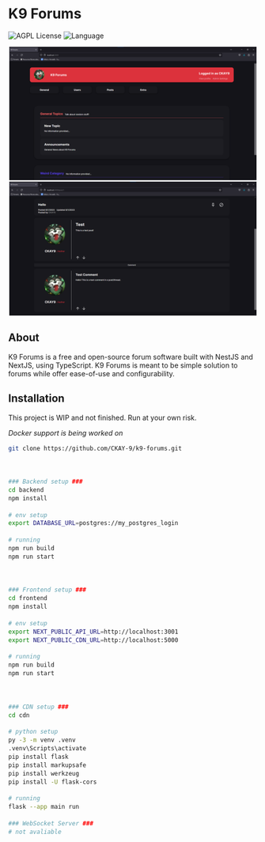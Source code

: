 # K9 Forums

![AGPL License](https://img.shields.io/badge/License-AGPL_V3.0-blue)
![Language](https://img.shields.io/badge/Language-TypeScript-red)

<div align="center">
    <img src="./assets/showcase/home.png" width="500" />
</div>

<div align="center">
    <img src="./assets/showcase/post.png" width="500" />
</div>

## About

K9 Forums is a free and open-source forum software built with NestJS and NextJS, using TypeScript. K9 Forums is meant to be simple solution to forums while offer ease-of-use and configurability.

## Installation

This project is WIP and not finished. Run at your own risk.

*Docker support is being worked on*

```bash
git clone https://github.com/CKAY-9/k9-forums.git



### Backend setup ###
cd backend
npm install

# env setup
export DATABASE_URL=postgres://my_postgres_login

# running
npm run build
npm run start



### Frontend setup ###
cd frontend
npm install

# env setup
export NEXT_PUBLIC_API_URL=http://localhost:3001
export NEXT_PUBLIC_CDN_URL=http://localhost:5000

# running
npm run build
npm run start



### CDN setup ###
cd cdn

# python setup
py -3 -m venv .venv
.venv\Scripts\activate
pip install flask
pip install markupsafe
pip install werkzeug
pip install -U flask-cors

# running
flask --app main run

### WebSocket Server ###
# not avaliable

```
    